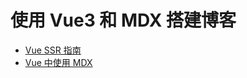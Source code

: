 # 使用 Vue3 和 MDX 搭建博客

- [Vue SSR 指南](https://v3.cn.vuejs.org/guide/ssr/introduction.html)
- [Vue 中使用 MDX](https://mdxjs.com/packages/vue/)
